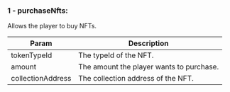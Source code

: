 ### 1 - purchaseNfts:
Allows the player to buy NFTs.

| Param             | Description                                      |
|-------------------|--------------------------------------------------|
| tokenTypeId       | The typeId of the NFT.                           |
| amount            | The amount the player wants to purchase.         |
| collectionAddress | The collection address of the NFT.               |